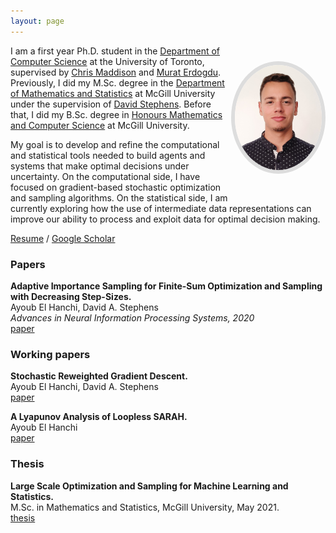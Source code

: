 ```yaml
---
layout: page
---
```

<img style="float: right;
    margin-top: 25px;
    margin-bottom: 35px;
    max-width: 30%;
    border: 6px solid #ddd;
    border-radius: 50%;
    box-sizing: border-box;"
    src="files/picture_3.jpg">

I am a first year Ph.D. student in the [Department of Computer Science](https://web.cs.toronto.edu/) at the University of Toronto, supervised by [Chris Maddison](https://www.cs.toronto.edu/~cmaddis/) and [Murat Erdogdu](https://www.cs.toronto.edu/~erdogdu/). Previously, I did my M.Sc. degree in the [Department of Mathematics and Statistics](https://www.mcgill.ca/mathstat/) at McGill University under the supervision of [David Stephens](https://www.math.mcgill.ca/dstephens/). Before that, I did my B.Sc. degree in
[Honours Mathematics and Computer Science](https://www.mcgill.ca/mathstat/undergraduate/programs/b-sc/joint-honours-mathematics-and-computer-science-b-sc) at McGill University.

My goal is to develop and refine the computational and statistical tools needed to build agents and systems that make optimal decisions under uncertainty.
On the computational side, I have focused on gradient-based stochastic optimization and sampling algorithms.
On the statistical side, I am currently exploring how the use of intermediate data representations can improve our ability to process and exploit data for optimal decision making.

[Resume](files/resume.pdf) / [Google Scholar](https://scholar.google.com/citations?user=5ZzcGmgAAAAJ&hl=en&oi=ao)


### Papers ###
**Adaptive Importance Sampling for Finite-Sum
Optimization and Sampling with Decreasing Step-Sizes.**  
Ayoub El Hanchi, David A. Stephens  
*Advances in Neural Information Processing Systems, 2020*  
[paper](files/paper_1.pdf) <!---| [slides](files/presentation_1.pdf) | [poster](files/poster_1.pdf)-->

### Working papers ###
**Stochastic Reweighted Gradient Descent.**  
Ayoub El Hanchi, David A. Stephens  
[paper](files/paper_3.pdf)


**A Lyapunov Analysis of Loopless SARAH.**  
Ayoub El Hanchi  
[paper](files/paper_2.pdf)

### Thesis ###
**Large Scale Optimization and Sampling for Machine Learning and Statistics.**  
M.Sc. in Mathematics and Statistics, McGill University, May 2021.  
[thesis](files/thesis_1.pdf)

<!---
### Software ###
**TorchVr (in progress)**  
A PyTorch library providing PyTorch modules and samplers that produce efficient gradient estimators to accelerate training of large scale models.  
All samplers are written in C++ using an efficient tree implementation for increased performance.
The C++ code is then exposed to python
using [pybind11](https://github.com/pybind/pybind11).  
<a href="files/code_1.zip">source

### Old Reports  ###
+ *Langevin Diffusion as Gradient Flow in Wasserstein Space.*  
<a href="files/report_4.pdf">report</a>
+ *Scaling up MCMC for Bayesian inference using adaptive data subsampling.*  
<a href="files/report_3.pdf">report</a> \|
<a href="files/presentation_4.pdf">slides</a>
+ *Statistical learning under a non-iid data generating process.*  
<a href="files/report_2.pdf">report</a>
-->